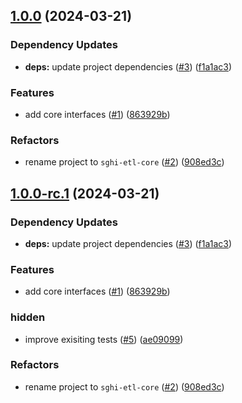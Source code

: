 ## [1.0.0](https://github.com/savannahghi/sghi-etl-core/compare/...v1.0.0) (2024-03-21)


### Dependency Updates

* **deps:** update project dependencies ([#3](https://github.com/savannahghi/sghi-etl-core/issues/3)) ([f1a1ac3](https://github.com/savannahghi/sghi-etl-core/commit/f1a1ac333f979fca5415c706db6efce08929b28d))


### Features

* add core interfaces ([#1](https://github.com/savannahghi/sghi-etl-core/issues/1)) ([863929b](https://github.com/savannahghi/sghi-etl-core/commit/863929b2a0602456aeaa327a2d382716dd46d836))


### Refactors

* rename project to `sghi-etl-core` ([#2](https://github.com/savannahghi/sghi-etl-core/issues/2)) ([908ed3c](https://github.com/savannahghi/sghi-etl-core/commit/908ed3c77987efb5442a9ceb092a341cccb863ae))

## [1.0.0-rc.1](https://github.com/savannahghi/sghi-etl-core/compare/...v1.0.0-rc.1) (2024-03-21)


### Dependency Updates

* **deps:** update project dependencies ([#3](https://github.com/savannahghi/sghi-etl-core/issues/3)) ([f1a1ac3](https://github.com/savannahghi/sghi-etl-core/commit/f1a1ac333f979fca5415c706db6efce08929b28d))


### Features

* add core interfaces ([#1](https://github.com/savannahghi/sghi-etl-core/issues/1)) ([863929b](https://github.com/savannahghi/sghi-etl-core/commit/863929b2a0602456aeaa327a2d382716dd46d836))


### hidden

* improve exisiting tests ([#5](https://github.com/savannahghi/sghi-etl-core/issues/5)) ([ae09099](https://github.com/savannahghi/sghi-etl-core/commit/ae09099bf40e54555acb949307c68018486cb1ba))


### Refactors

* rename project to `sghi-etl-core` ([#2](https://github.com/savannahghi/sghi-etl-core/issues/2)) ([908ed3c](https://github.com/savannahghi/sghi-etl-core/commit/908ed3c77987efb5442a9ceb092a341cccb863ae))
